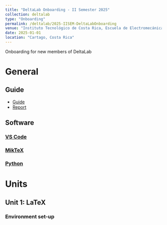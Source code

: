 ```yaml
---
title: "DeltaLab Onboarding - II Semester 2025"
collection: deltalab
type: "Onboarding"
permalink: /deltalab/2025-IISEM-DeltaLabOnboarding
venue: "Instituto Tecnológico de Costa Rica, Escuela de Electromecánica"
date: 2025-01-01
location: "Cartago, Costa Rica"
---
```

Onboarding for new members of DeltaLab

# General
## Guide
* [Guide](https://github.com/DeltaLabo/onboarding/blob/main/guide/00_guide.pdf)
* [Report]()

## Software

### [VS Code](https://code.visualstudio.com/download)
### [MikTeX](https://miktex.org/download)
### [Python](https://www.python.org/downloads/)

# Units

## Unit 1: LaTeX
### Environment set-up

